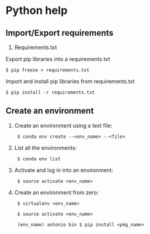 
# Python help

## Import/Export requirements

1. Requirements.txt

Export pip libraries into a requirements.txt

    $ pip freeze > requirements.txt

Import and install pip libraries from requirements.txt 

    $ pip install -r requirements.txt


## Create an environment

1. Create an environment using a text file:

    
        $ conda env create --<env_name> --<file>

2. List all the environments:

    
        $ conda env list

3. Activate and log in into an environment:

    
        $ source activate <env_name>

4. Create an environment from zero:

    
        $ virtualenv <env_name>

        $ source activate <env_name>

        (env_name) antonio bin $ pip install <pkg_name>